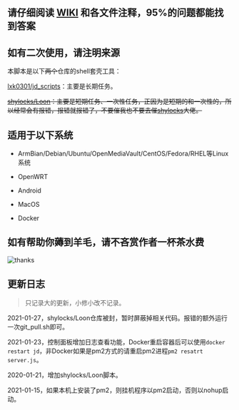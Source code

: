 ## 请仔细阅读 [WIKI](https://github.com/RikudouPatrickstar/jd-base/wiki) 和各文件注释，95%的问题都能找到答案

## 如有二次使用，请注明来源

本脚本是以下~~两个~~仓库的shell套壳工具：

[lxk0301/jd_scripts](https://gitee.com/lxk0301/jd_scripts)：主要是长期任务。

~~[shylocks/Loon](https://github.com/shylocks/Loon)：主要是短期任务、一次性任务，正因为是短期的和一次性的，所以经常会有报错，报错就报错了，不要催我也不要去催[shylocks](https://github.com/shylocks)大佬。~~

## 适用于以下系统

- ArmBian/Debian/Ubuntu/OpenMediaVault/CentOS/Fedora/RHEL等Linux系统

- OpenWRT

- Android

- MacOS

- Docker

## 如有帮助你薅到羊毛，请不吝赏作者一杯茶水费

![thanks](https://github.com/why-or-why-not/jd-base/wiki/Picture/thanks.png)

## 更新日志

> 只记录大的更新，小修小改不记录。

2021-01-27，shylocks/Loon仓库被封，暂时屏蔽掉相关代码。报错的额外运行一次git_pull.sh即可。

2021-01-23，控制面板增加日志查看功能，Docker重启容器后可以使用`docker restart jd`，非Docker如果是pm2方式的请重启pm2进程`pm2 resatrt server.js`。

2020-01-21，增加shylocks/Loon脚本。

2021-01-15，如果本机上安装了pm2，则挂机程序以pm2启动，否则以nohup启动。
